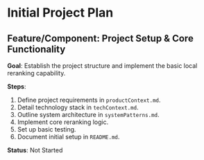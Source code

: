 # Initial Project Plan

## Feature/Component: Project Setup & Core Functionality

**Goal**: Establish the project structure and implement the basic local reranking capability.

**Steps**:

1.  Define project requirements in `productContext.md`.
2.  Detail technology stack in `techContext.md`.
3.  Outline system architecture in `systemPatterns.md`.
4.  Implement core reranking logic.
5.  Set up basic testing.
6.  Document initial setup in `README.md`.

**Status**: Not Started
